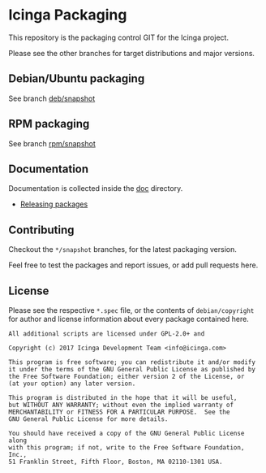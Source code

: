 Icinga Packaging
================

This repository is the packaging control GIT for the Icinga project.

Please see the other branches for target distributions and major versions.

## Debian/Ubuntu packaging

See branch [deb/snapshot](https://github.com/Icinga/icinga-packaging/tree/deb/snapshot)

## RPM packaging

See branch [rpm/snapshot](https://github.com/Icinga/icinga-packaging/tree/rpm/snapshot)

## Documentation

Documentation is collected inside the [doc](doc/) directory.

* [Releasing packages](doc/releases.md)

## Contributing

Checkout the `*/snapshot` branches, for the latest packaging version.

Feel free to test the packages and report issues, or add pull requests here.

## License

Please see the respective `*.spec` file, or the contents of `debian/copyright` for
author and license information about every package contained here.

    All additional scripts are licensed under GPL-2.0+ and

    Copyright (c) 2017 Icinga Development Team <info@icinga.com>

    This program is free software; you can redistribute it and/or modify
    it under the terms of the GNU General Public License as published by
    the Free Software Foundation; either version 2 of the License, or
    (at your option) any later version.

    This program is distributed in the hope that it will be useful,
    but WITHOUT ANY WARRANTY; without even the implied warranty of
    MERCHANTABILITY or FITNESS FOR A PARTICULAR PURPOSE.  See the
    GNU General Public License for more details.

    You should have received a copy of the GNU General Public License along
    with this program; if not, write to the Free Software Foundation, Inc.,
    51 Franklin Street, Fifth Floor, Boston, MA 02110-1301 USA.
